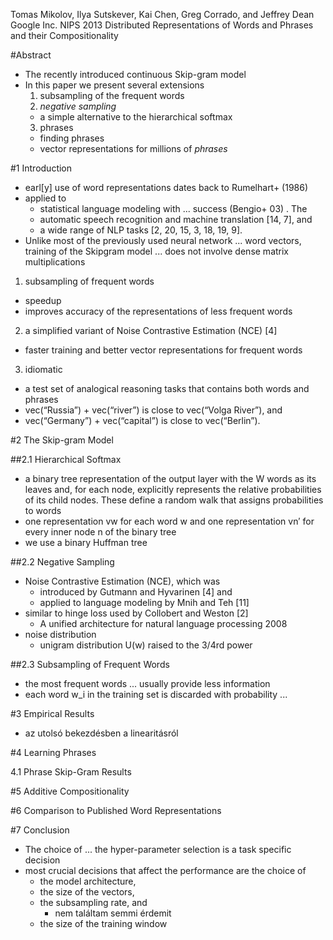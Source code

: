 Tomas Mikolov, Ilya Sutskever, Kai Chen, Greg Corrado, and Jeffrey Dean
Google Inc.
NIPS 2013
Distributed Representations of Words and Phrases and their Compositionality

#Abstract

* The recently introduced continuous Skip-gram model
* In this paper we present several extensions
  1. subsampling of the frequent words
  2.  _negative sampling_
    * a simple alternative to the hierarchical softmax
  3. phrases
    * finding phrases
    * vector representations for millions of _phrases_

#1 Introduction

* earl[y] use of word representations dates back to Rumelhart+ (1986) 
* applied to 
  * statistical language modeling with ... success (Bengio+ 03) . The
  * automatic speech recognition and machine translation [14, 7], and 
  * a wide range of NLP tasks [2, 20, 15, 3, 18, 19, 9].
* Unlike most of the previously used neural network ...  word vectors, training
  of the Skipgram model ... does not involve dense matrix multiplications
1. subsampling of frequent words
  * speedup
  * improves accuracy of the representations of less frequent words
2. a simplified variant of Noise Contrastive Estimation (NCE) [4]
  * faster training and better vector representations for frequent words
3. idiomatic
  * a test set of analogical reasoning tasks that contains 
    both words and phrases
  * vec(“Russia”) + vec(“river”) is close to vec(“Volga River”), and
  * vec(“Germany”) + vec(“capital”) is close to vec(“Berlin”).

#2 The Skip-gram Model

##2.1 Hierarchical Softmax

* a binary tree representation of the output layer with the 
  W words as its leaves and, 
  for each node, explicitly represents the relative probabilities of its child
  nodes. 
  These define a random walk that assigns probabilities to words
* one representation vw for each word w and one representation vn′ for every
  inner node n of the binary tree
* we use a binary Huffman tree

##2.2 Negative Sampling

* Noise Contrastive Estimation (NCE), which was 
  * introduced by Gutmann and Hyvarinen [4] and 
  * applied to language modeling by Mnih and Teh [11]
* similar to hinge loss used by Collobert and Weston [2]
  * A unified architecture for natural language processing 2008
* noise distribution
  * unigram distribution U(w) raised to the 3/4rd power

##2.3 Subsampling of Frequent Words

* the most frequent words ... usually provide less information
* each word w_i in the training set is discarded with probability ...

#3 Empirical Results

* az utolsó bekezdésben a linearitásról

#4 Learning Phrases

4.1 Phrase Skip-Gram Results

#5 Additive Compositionality 

#6 Comparison to Published Word Representations

#7 Conclusion

* The choice of ... the hyper-parameter selection is a task specific decision
* most crucial decisions that affect the performance are the choice of 
  * the model architecture, 
  * the size of the vectors, 
  * the subsampling rate, and 
    * nem találtam semmi érdemit
  * the size of the training window 

